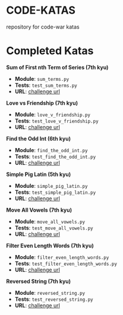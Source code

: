 # CODE-KATAS
repository for code-war katas

# Completed Katas

**Sum of First nth Term of Series (7th kyu)**

- **Module**: `sum_terms.py`
- **Tests**: `test_sum_terms.py`
- **URL**: [challenge url](https://www.codewars.com/kata/sum-of-the-first-nth-term-of-series/train/python)

**Love vs Friendship (7th kyu)**

- **Module**: `love_v_friendship.py`
- **Tests**: `test_love_v_friendship.py`
- **URL**: [challenge url](https://www.codewars.com/kata/love-vs-friendship/train/python)

**Find the Odd Int (6th kyu)**

- **Module**: `find_the_odd_int.py`
- **Tests**: `test_find_the_odd_int.py`
- **URL**: [challenge url](https://www.codewars.com/kata/find-the-odd-int/train/python)

**Simple Pig Latin (5th kyu)**

- **Module**: `simple_pig_latin.py`
- **Tests**: `test_simple_pig_latin.py`
- **URL**: [challenge url](https://www.codewars.com/kata/simple-pig-latin/train/python)

**Move All Vowels (7th kyu)**

- **Module**: `move_all_vowels.py`
- **Tests**: `test_move_all_vowels.py`
- **URL**: [challenge url](https://www.codewars.com/kata/move-all-vowels/train/python)

**Filter Even Length Words (7th kyu)**

- **Module**: `filter_even_length_words.py`
- **Tests**: `test_filter_even_length_words.py`
- **URL**: [challenge url](https://www.codewars.com/kata/filterevenlengthwords/train/python)

**Reversed String (7th kyu)**

- **Module**: `reversed_string.py`
- **Tests**: `test_reversed_string.py`
- **URL**: [challenge url](https://www.codewars.com/kata/reversed-strings/train/python)
